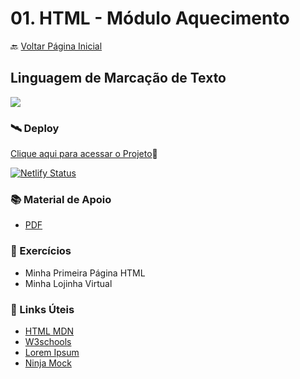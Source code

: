 # 01. HTML - Módulo Aquecimento

🔙 [Voltar Página Inicial](https://github.com/brseghese/vtex-hiring-coders-3)

## Linguagem de Marcação de Texto

<img src="https://img.shields.io/badge/HTML5-E34F26?style=for-the-badge&logo=html5&logoColor=white"/>

<h3>🛰️ Deploy</h3>

[Clique aqui para acessar o Projeto](https://heringcoders3-html.netlify.app/)🔗

[![Netlify Status](https://api.netlify.com/api/v1/badges/7a54eac9-dcff-4bd2-8e2d-4297f443c8a0/deploy-status)](https://app.netlify.com/sites/heringcoders3-html/deploys)

<h3 id="conteudo">📚 Material de Apoio</h3>

- [PDF](https://drive.google.com/file/d/1eEREI8-V-bZjUxqPx0s7UqrDWaYkjg7j/view)

<h3 id="exercicios">🚀 Exercícios</h3>

- Minha Primeira Página HTML
- Minha Lojinha Virtual

<h3 id="linksuteis">📢 Links Úteis</h3>

- [HTML MDN](https://developer.mozilla.org/pt-BR/docs/Web/HTML)
- [W3schools](https://www.w3schools.com/html/)
- [Lorem Ipsum](https://www.lipsum.com/)
- [Ninja Mock](https://ninjamock.com/)
